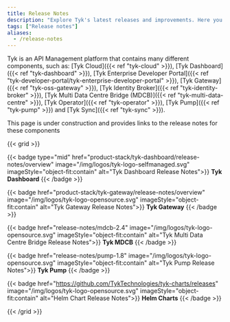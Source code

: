 ```yaml
---
title: Release Notes
description: "Explore Tyk's latest releases and improvements. Here you will find release notes for all Tyk Components and versions. "
tags: ["Release notes"]
aliases:
  - /release-notes
---
```



Tyk is an API Management platform that contains many different components, such as: [Tyk Cloud]({{< ref "tyk-cloud" >}}), [Tyk Dashboard]({{< ref "tyk-dashboard" >}}), [Tyk Enterprise Developer Portal]({{< ref "tyk-developer-portal/tyk-enterprise-developer-portal" >}}), [Tyk Gateway]({{< ref "tyk-oss-gateway" >}}), [Tyk Identity Broker]({{< ref "tyk-identity-broker" >}}), [Tyk Multi Data Centre Bridge (MDCB)]({{< ref "tyk-multi-data-centre" >}}), [Tyk Operator]({{< ref "tyk-operator" >}}), [Tyk Pump]({{< ref "tyk-pump" >}}) and [Tyk Sync]({{< ref "tyk-sync" >}}).

This page is under construction and provides links to the release notes for these components

{{< grid >}}

{{< badge type="mid" href="product-stack/tyk-dashboard/release-notes/overview" image="/img/logos/tyk-logo-selfmanaged.svg" imageStyle="object-fit:contain" alt="Tyk Dashboard Release Notes">}}
**Tyk Dashboard**
{{< /badge >}}

{{< badge href="product-stack/tyk-gateway/release-notes/overview" image="/img/logos/tyk-logo-opensource.svg" imageStyle="object-fit:contain" alt="Tyk Gateway Release Notes">}}
**Tyk Gateway**
{{< /badge >}}

{{< badge href="release-notes/mdcb-2.4" image="/img/logos/tyk-logo-opensource.svg" imageStyle="object-fit:contain" alt="Tyk Multi Data Centre Bridge Release Notes">}}
**Tyk MDCB**
{{< /badge >}}

{{< badge href="release-notes/pump-1.8" image="/img/logos/tyk-logo-opensource.svg" imageStyle="object-fit:contain" alt="Tyk Pump Release Notes">}}
**Tyk Pump**
{{< /badge >}}

{{< badge href="https://github.com/TykTechnologies/tyk-charts/releases" image="/img/logos/tyk-logo-opensource.svg" imageStyle="object-fit:contain" alt="Helm Chart Release Notes">}}
**Helm Charts**
{{< /badge >}}

{{< /grid >}}

